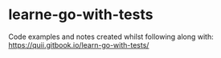 # learne-go-with-tests
Code examples and notes created whilst following along with: https://quii.gitbook.io/learn-go-with-tests/
